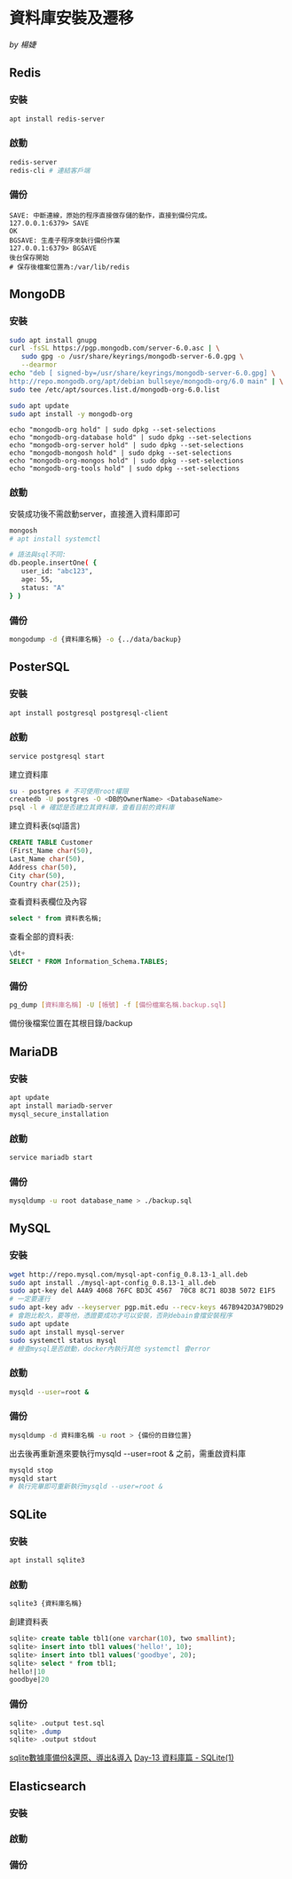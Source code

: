 # 資料庫安裝及遷移
_by 楊婕_
## Redis
### 安裝
```bash
apt install redis-server
```
### 啟動
```bash
redis-server
redis-cli # 連結客戶端
```
### 備份
```
SAVE: 中斷連線，原始的程序直接做存儲的動作，直接到備份完成。
127.0.0.1:6379> SAVE 
OK
BGSAVE: 生產子程序來執行備份作業
127.0.0.1:6379> BGSAVE
後台保存開始
# 保存後檔案位置為:/var/lib/redis
```
## MongoDB
### 安裝
```bash
sudo apt install gnupg
curl -fsSL https://pgp.mongodb.com/server-6.0.asc | \
   sudo gpg -o /usr/share/keyrings/mongodb-server-6.0.gpg \
   --dearmor
echo "deb [ signed-by=/usr/share/keyrings/mongodb-server-6.0.gpg] \
http://repo.mongodb.org/apt/debian bullseye/mongodb-org/6.0 main" | \
sudo tee /etc/apt/sources.list.d/mongodb-org-6.0.list

sudo apt update
sudo apt install -y mongodb-org
```
```
echo "mongodb-org hold" | sudo dpkg --set-selections
echo "mongodb-org-database hold" | sudo dpkg --set-selections
echo "mongodb-org-server hold" | sudo dpkg --set-selections
echo "mongodb-mongosh hold" | sudo dpkg --set-selections
echo "mongodb-org-mongos hold" | sudo dpkg --set-selections
echo "mongodb-org-tools hold" | sudo dpkg --set-selections

```
### 啟動
安裝成功後不需啟動server，直接進入資料庫即可
```bash
mongosh
# apt install systemctl

# 語法與sql不同:
db.people.insertOne( {
   user_id: "abc123",
   age: 55,
   status: "A"
} )
```
### 備份
```bash
mongodump -d {資料庫名稱} -o {../data/backup}
```
## PosterSQL
### 安裝
```bash
apt install postgresql postgresql-client
```
### 啟動
```bash
service postgresql start
```
建立資料庫
```bash
su - postgres # 不可使用root權限
createdb -U postgres -O <DB的OwnerName> <DatabaseName>
psql -l # 確認是否建立其資料庫，查看目前的資料庫
```
建立資料表(sql語言)
```sql
CREATE TABLE Customer
(First_Name char(50),
Last_Name char(50),
Address char(50),
City char(50),
Country char(25));
```
查看資料表欄位及內容
```sql
select * from 資料表名稱;
```
查看全部的資料表:
```sql
\dt+
SELECT * FROM Information_Schema.TABLES;
```
### 備份
```bash
pg_dump [資料庫名稱] -U [帳號] -f [備份檔案名稱.backup.sql]
```
備份後檔案位置在其根目錄/backup
## MariaDB
### 安裝
```bash
apt update
apt install mariadb-server
mysql_secure_installation
```
### 啟動
```bash
service mariadb start
```
### 備份
```bash
mysqldump -u root database_name > ./backup.sql
```
## MySQL
### 安裝
```bash
wget http://repo.mysql.com/mysql-apt-config_0.8.13-1_all.deb
sudo apt install ./mysql-apt-config_0.8.13-1_all.deb
sudo apt-key del A4A9 4068 76FC BD3C 4567  70C8 8C71 8D3B 5072 E1F5
# 一定要運行
sudo apt-key adv --keyserver pgp.mit.edu --recv-keys 467B942D3A79BD29       
# 會跑比較久，要等他，憑證要成功才可以安裝，否則debain會擋安裝程序
sudo apt update
sudo apt install mysql-server
sudo systemctl status mysql
# 檢查mysql是否啟動，docker內執行其他 systemctl 會error
```
### 啟動
```bash
mysqld --user=root &
```
### 備份
```bash
mysqldump -d 資料庫名稱 -u root > {備份的目錄位置}
```
出去後再重新進來要執行mysqld --user=root & 之前，需重啟資料庫
```bash
mysqld stop
mysqld start
# 執行完畢即可重新執行mysqld --user=root &
```
## SQLite
### 安裝
```bash
apt install sqlite3
```
### 啟動
```bash
sqlite3 {資料庫名稱}
```
創建資料表
```sql
sqlite> create table tbl1(one varchar(10), two smallint);
sqlite> insert into tbl1 values('hello!', 10);
sqlite> insert into tbl1 values('goodbye', 20);
sqlite> select * from tbl1;
hello!|10
goodbye|20
```
### 備份
```sql
sqlite> .output test.sql
sqlite> .dump
sqlite> .output stdout
```
[sqlite數據庫備份&還原、導出&導入](https://blog.51cto.com/u_12468355/3427716)
[Day-13 資料庫篇 - SQLite(1)](https://ithelp.ithome.com.tw/articles/10206146)
## Elasticsearch
### 安裝

### 啟動

### 備份

